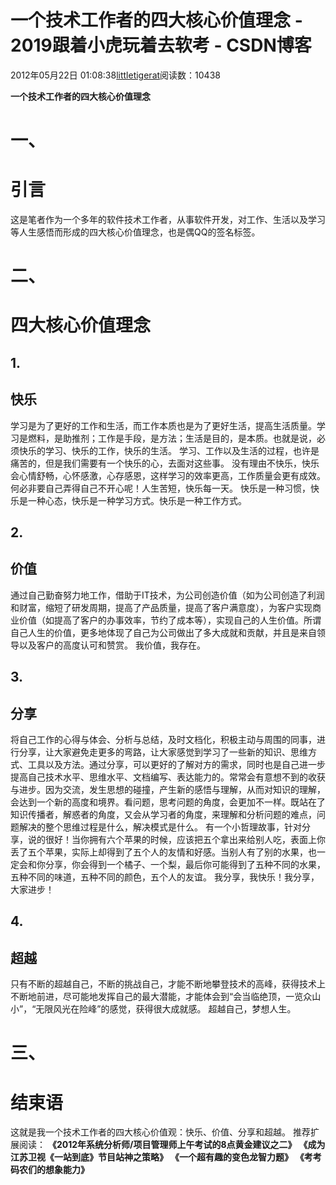 
# 一个技术工作者的四大核心价值理念 - 2019跟着小虎玩着去软考 - CSDN博客

2012年05月22日 01:08:38[littletigerat](https://me.csdn.net/littletigerat)阅读数：10438


**一个技术工作者的四大核心价值理念**
# 一、
# 引言
这是笔者作为一个多年的软件技术工作者，从事软件开发，对工作、生活以及学习等人生感悟而形成的四大核心价值理念，也是偶QQ的签名标签。
# 二、
# 四大核心价值理念
## 1.
## 快乐
学习是为了更好的工作和生活，而工作本质也是为了更好生活，提高生活质量。学习是燃料，是助推剂；工作是手段，是方法；生活是目的，是本质。也就是说，必须快乐的学习、快乐的工作，快乐的生活。
学习、工作以及生活的过程，也许是痛苦的，但是我们需要有一个快乐的心，去面对这些事。
没有理由不快乐，快乐会心情舒畅，心怀感激，心存感恩，这样学习的效率更高，工作质量会更有成效。
何必非要自己弄得自己不开心呢！人生苦短，快乐每一天。
快乐是一种习惯，快乐是一种心态，快乐是一种学习方式。快乐是一种工作方式。
## 2.
## 价值
通过自己勤奋努力地工作，借助于IT技术，为公司创造价值（如为公司创造了利润和财富，缩短了研发周期，提高了产品质量，提高了客户满意度），为客户实现商业价值（如提高了客户的办事效率，节约了成本等），实现自己的人生价值。所谓自己人生的价值，更多地体现了自己为公司做出了多大成就和贡献，并且是来自领导以及客户的高度认可和赞赏。
我价值，我存在。
## 3.
## 分享
将自己工作的心得与体会、分析与总结，及时文档化，积极主动与周围的同事，进行分享，让大家避免走更多的弯路，让大家感觉到学习了一些新的知识、思维方式、工具以及方法。通过分享，可以更好的了解对方的需求，同时也是自己进一步提高自己技术水平、思维水平、文档编写、表达能力的。常常会有意想不到的收获与进步。因为交流，发生思想的碰撞，产生新的感悟与理解，从而对知识的理解，会达到一个新的高度和境界。看问题，思考问题的角度，会更加不一样。既站在了知识传播者，解惑者的角度，又会从学习者的角度，来理解和分析问题的难点，问题解决的整个思维过程是什么，解决模式是什么。
有一个小哲理故事，针对分享，说的很好！当你拥有六个苹果的时候，应该把五个拿出来给别人吃，表面上你丢了五个苹果，实际上却得到了五个人的友情和好感。当别人有了别的水果，也一定会和你分享，你会得到一个橘子、一个梨，最后你可能得到了五种不同的水果，五种不同的味道，五种不同的颜色，五个人的友谊。
我分享，我快乐！我分享，大家进步！
## 4.
## 超越
只有不断的超越自己，不断的挑战自己，才能不断地攀登技术的高峰，获得技术上不断地前进，尽可能地发挥自己的最大潜能，才能体会到“会当临绝顶，一览众山小”，“无限风光在险峰”的感觉，获得很大成就感。
超越自己，梦想人生。
# 三、
# 结束语
这就是我一个技术工作者的四大核心价值观：快乐、价值、分享和超越。
推荐扩展阅读：
[
](http://blog.csdn.net/littletigerat/article/details/7596682)**《2012年系统分析师/项目管理师上午考试的8点黄金建议之二》**
[
](http://blog.csdn.net/littletigerat/article/details/7593089)**《成为江苏卫视《一站到底》节目站神之策略》**
[
](http://blog.csdn.net/littletigerat/article/details/7583222)**《一个超有趣的变色龙智力题》**
[
](http://blog.csdn.net/littletigerat/article/details/7573769)**《考考码农们的想象能力》**

